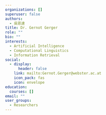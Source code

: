 ```yaml
---
organizations: []
superuser: false
authors:
  - 吳恩達
title: Dr. Gernot Gerger
role: ""
bio: ""
interests:
  - Artificial Intelligence
  - Computational Linguistics
  - Information Retrieval
social:
  - display:
      header: false
    link: mailto:Gernot.Gerger@webster.ac.at
    icon_pack: fas
    icon: envelope
education:
  courses: []
email: ""
user_groups:
  - Researchers
---
```

